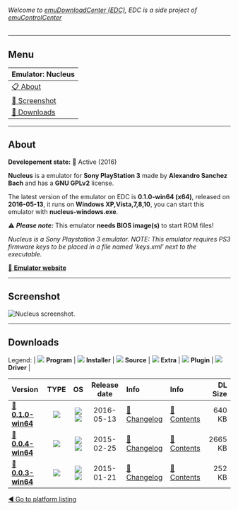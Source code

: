 ###### Welcome to [emuDownloadCenter (EDC)](https://github.com/PhoenixInteractiveNL/emuDownloadCenter/wiki/), EDC is a side project of [emuControlCenter](https://github.com/PhoenixInteractiveNL/emuControlCenter/wiki/)
***
## Menu
| **Emulator: Nucleus** |
|:---------|
| [:clipboard: About](#about) |
| [:sunrise: Screenshot](#screenshot) |
| [:floppy_disk: Downloads](#downloads) |
***
## About
**Developement state:** :large_blue_circle: Active (2016)

**Nucleus** is a emulator for **Sony PlayStation 3** made by **Alexandro Sanchez Bach** and has a **GNU GPLv2** license.

The latest version of the emulator on EDC is **0.1.0-win64 (x64)**, released on **2016-05-13**, it runs on **Windows XP,Vista,7,8,10**, you can start this emulator with **nucleus-windows.exe**.

:warning: _**Please note:**_ This emulator **needs BIOS image(s)** to start ROM files!

_Nucleus is a Sony Playstation 3 emulator. NOTE: This emulator requires PS3 firmware keys to be placed in a file named 'keys.xml' next to the executable._

[:link: **Emulator website**](http://github.com/AlexAltea/nucleus/releases)
***
## Screenshot
![](https://raw.githubusercontent.com/PhoenixInteractiveNL/emuDownloadCenter/master/hooks/nucleus/emulator_screen_01.jpg "Nucleus screenshot.")
***
## Downloads
Legend:
| ![](https://raw.githubusercontent.com/wiki/PhoenixInteractiveNL/emuDownloadCenter/images_misc/icon_program_24.png) **Program** | 
![](https://raw.githubusercontent.com/wiki/PhoenixInteractiveNL/emuDownloadCenter/images_misc/icon_installer_24.png) **Installer** | 
![](https://raw.githubusercontent.com/wiki/PhoenixInteractiveNL/emuDownloadCenter/images_misc/icon_source_code_24.png) **Source** | 
![](https://raw.githubusercontent.com/wiki/PhoenixInteractiveNL/emuDownloadCenter/images_misc/icon_extra_24.png) **Extra** | 
![](https://raw.githubusercontent.com/wiki/PhoenixInteractiveNL/emuDownloadCenter/images_misc/icon_plugin_24.png) **Plugin** | 
![](https://raw.githubusercontent.com/wiki/PhoenixInteractiveNL/emuDownloadCenter/images_misc/icon_driver_24.png) **Driver** | 
 
 
| Version  | TYPE | OS | Release date  | Info       | Info       | DL Size    |
|:---------|:----:|:--:|:-------------:|:-----------|:-----------|-----------:|
| [:floppy_disk: **0.1.0-win64**](https://github.com/PhoenixInteractiveNL/edc-repo0006/raw/master/nucleus/0.1.0-win64.7z) | ![](https://raw.githubusercontent.com/wiki/PhoenixInteractiveNL/emuDownloadCenter/images_misc/icon_program_24.png) | ![](https://raw.githubusercontent.com/wiki/PhoenixInteractiveNL/emuDownloadCenter/images_misc/logo_windows_24.png)![](https://raw.githubusercontent.com/wiki/PhoenixInteractiveNL/emuDownloadCenter/images_misc/icon_64-bit_24.png) | 2016-05-13 | [:page_facing_up: Changelog](https://github.com/PhoenixInteractiveNL/edc-repo0006/blob/master/nucleus/0.1.0-win64_changelog.txt) | [:mag_right: Contents](https://github.com/PhoenixInteractiveNL/edc-repo0006/blob/master/nucleus/0.1.0-win64_contents.txt) | 640 KB |
| [:floppy_disk: **0.0.4-win64**](https://github.com/PhoenixInteractiveNL/edc-repo0006/raw/master/nucleus/0.0.4-win64.7z) | ![](https://raw.githubusercontent.com/wiki/PhoenixInteractiveNL/emuDownloadCenter/images_misc/icon_program_24.png) | ![](https://raw.githubusercontent.com/wiki/PhoenixInteractiveNL/emuDownloadCenter/images_misc/logo_windows_24.png)![](https://raw.githubusercontent.com/wiki/PhoenixInteractiveNL/emuDownloadCenter/images_misc/icon_64-bit_24.png) | 2015-02-25 | [:page_facing_up: Changelog](https://github.com/PhoenixInteractiveNL/edc-repo0006/blob/master/nucleus/0.0.4-win64_changelog.txt) | [:mag_right: Contents](https://github.com/PhoenixInteractiveNL/edc-repo0006/blob/master/nucleus/0.0.4-win64_contents.txt) | 2665 KB |
| [:floppy_disk: **0.0.3-win64**](https://github.com/PhoenixInteractiveNL/edc-repo0006/raw/master/nucleus/0.0.3-win64.7z) | ![](https://raw.githubusercontent.com/wiki/PhoenixInteractiveNL/emuDownloadCenter/images_misc/icon_program_24.png) | ![](https://raw.githubusercontent.com/wiki/PhoenixInteractiveNL/emuDownloadCenter/images_misc/logo_windows_24.png)![](https://raw.githubusercontent.com/wiki/PhoenixInteractiveNL/emuDownloadCenter/images_misc/icon_64-bit_24.png) | 2015-01-21 | [:page_facing_up: Changelog](https://github.com/PhoenixInteractiveNL/edc-repo0006/blob/master/nucleus/0.0.3-win64_changelog.txt) | [:mag_right: Contents](https://github.com/PhoenixInteractiveNL/edc-repo0006/blob/master/nucleus/0.0.3-win64_contents.txt) | 252 KB |

[:arrow_backward: Go to platform listing](https://github.com/PhoenixInteractiveNL/emuDownloadCenter/wiki/EDC-Platform-List)
